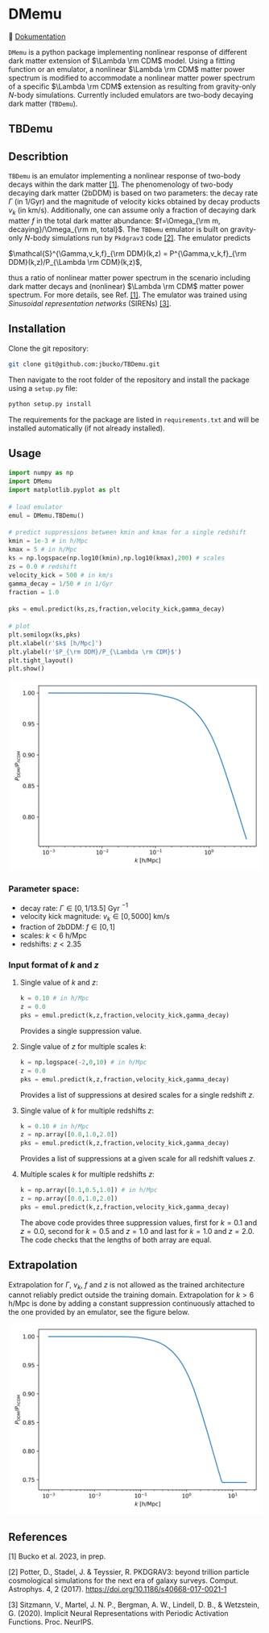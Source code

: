 # DMemu 

 :blue_book: <a href = "https://dmemu.readthedocs.io/en/latest/">Dokumentation</a>

`DMemu` is a python package implementing nonlinear response of different dark matter extension of $\Lambda \rm CDM$ model. Using a fitting function or an emulator, a nonlinear $\Lambda \rm CDM$ matter power spectrum is modified to accommodate a nonlinear matter power spectrum of a specific $\Lambda \rm CDM$ extension as resulting from gravity-only $N$-body simulations. Currently included emulators are two-body decaying dark matter (`TBDemu`).

## TBDemu

## Describtion

`TBDemu` is an emulator implementing a nonlinear response of two-body decays within the dark matter [[1]](#1). The phenomenology of two-body decaying dark matter (2bDDM) is based on two parameters: the decay rate $\Gamma$ (in 1/Gyr) and the magnitude of velocity kicks obtained by decay products $v_k$ (in km/s). Additionally, one can assume only a fraction of decaying dark matter $f$ in the total dark matter abundance: $f=\Omega_{\rm m, decaying}/\Omega_{\rm m, total}$. The `TBDemu` emulator is built on gravity-only $N$-body simulations run by `Pkdgrav3` code [[2]](#2). The emulator predicts

<p>$\mathcal{S}^{\Gamma,v_k,f}_{\rm DDM}(k,z) = P^{\Gamma,v_k,f}_{\rm DDM}(k,z)/P_{\Lambda \rm CDM}(k,z)$,</p>

thus a ratio of nonlinear matter power spectrum in the scenario including dark matter decays and (nonlinear) $\Lambda \rm CDM$ matter power spectrum. For more details, see Ref. [[1]](#1). The emulator was trained using *Sinusoidal representation networks* (SIRENs) [[3]](#3).

## Installation

Clone the git repository:

```bash
git clone git@github.com:jbucko/TBDemu.git
```

Then navigate to the root folder of the repository and install the package using a `setup.py` file:

```bash
python setup.py install
```

The requirements for the package are listed in `requirements.txt` and will be installed automatically (if not already installed).

## Usage

```python
import numpy as np
import DMemu
import matplotlib.pyplot as plt

# load emulator
emul = DMemu.TBDemu()

# predict suppressions between kmin and kmax for a single redshift
kmin = 1e-3 # in h/Mpc
kmax = 5 # in h/Mpc
ks = np.logspace(np.log10(kmin),np.log10(kmax),200) # scales
zs = 0.0 # redshift
velocity_kick = 500 # in km/s
gamma_decay = 1/50 # in 1/Gyr
fraction = 1.0

pks = emul.predict(ks,zs,fraction,velocity_kick,gamma_decay)

# plot
plt.semilogx(ks,pks)
plt.xlabel(r'$k$ [h/Mpc]')
plt.ylabel(r'$P_{\rm DDM}/P_{\Lambda \rm CDM}$')
plt.tight_layout()
plt.show()
```

<img src='examples/tbdemu_example.jpeg' width='600'/>

### Parameter space:
* decay rate: $\Gamma \in [0,1/13.5]$ Gyr $^{-1}$  
* velocity kick magnitude: $v_k \in [0,5000]$ km/s  
* fraction of 2bDDM: $f \in [0,1]$  
* scales: $k < 6$ h/Mpc  
* redshifts: $z < 2.35$

### Input format of $k$ and $z$
1.
    Single value of $k$ and $z$:
    
    ```python
    k = 0.10 # in h/Mpc
    z = 0.0
    pks = emul.predict(k,z,fraction,velocity_kick,gamma_decay)
    ```
    Provides a single suppression value.

2.
    Single value of $z$ for multiple scales $k$:
    
    ```python
    k = np.logspace(-2,0,10) # in h/Mpc
    z = 0.0
    pks = emul.predict(k,z,fraction,velocity_kick,gamma_decay)
    ```
    Provides a list of suppressions at desired scales for a single redshift $z$.

3.
    Single value of $k$ for multiple redshifts $z$:
    
    ```python
    k = 0.10 # in h/Mpc
    z = np.array([0.0,1.0,2.0])
    pks = emul.predict(k,z,fraction,velocity_kick,gamma_decay)
    ```
    Provides a list of suppressions at a given scale for all redshift values $z$.

4.
    Multiple scales $k$ for multiple redshifts $z$:
    
    ```python
    k = np.array([0.1,0.5,1.0]) # in h/Mpc
    z = np.array([0.0,1.0,2.0])
    pks = emul.predict(k,z,fraction,velocity_kick,gamma_decay)
    ```
    The above code provides three suppression values, first for $k=0.1$ and $z=0.0$, second for $k=0.5$ and $z=1.0$ and last for $k=1.0$ and $z=2.0$. The code checks that the lengths of both array are equal.
    
## Extrapolation

Extrapolation for $\Gamma$, $v_k$, $f$ and $z$ is not allowed as the trained architecture cannot reliably predict outside the training domain. Extrapolation for $k>6$ h/Mpc is done by adding a constant suppression continuously attached to the one provided by an emulator, see the figure below. 

<img src='examples/tbdemu_extrapolation.jpeg' width='600'/>

## References
<a id="1">[1]</a> 
Bucko et al. 2023, in prep.

<a id="2">[2]</a> 
Potter, D., Stadel, J. & Teyssier, R. PKDGRAV3: beyond trillion particle cosmological simulations for the next era of galaxy surveys. Comput. Astrophys. 4, 2 (2017). https://doi.org/10.1186/s40668-017-0021-1

<a id="3">[3]</a> 
Sitzmann, V., Martel, J. N. P., Bergman, A. W., Lindell, D. B., & Wetzstein, G. (2020). Implicit Neural Representations with Periodic Activation Functions. Proc. NeurIPS.

